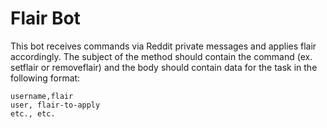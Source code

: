 # Flair Bot

This bot receives commands via Reddit private messages and applies flair accordingly. The subject of the method should contain the command (ex. setflair or removeflair) and the body should contain data for the task in the following format:

	username,flair
	user, flair-to-apply
	etc., etc.